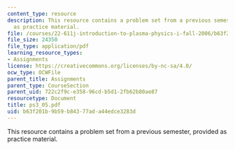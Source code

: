 ```yaml
---
content_type: resource
description: This resource contains a problem set from a previous semester, provided
  as practice material.
file: /courses/22-611j-introduction-to-plasma-physics-i-fall-2006/b63f201b9b59b84377ada44edce3283d_ps3_05.pdf
file_size: 24350
file_type: application/pdf
learning_resource_types:
- Assignments
license: https://creativecommons.org/licenses/by-nc-sa/4.0/
ocw_type: OCWFile
parent_title: Assignments
parent_type: CourseSection
parent_uid: 722c2f9c-e358-96cd-b5d1-2fb62b80ae87
resourcetype: Document
title: ps3_05.pdf
uid: b63f201b-9b59-b843-77ad-a44edce3283d
---
```

This resource contains a problem set from a previous semester, provided as practice material.